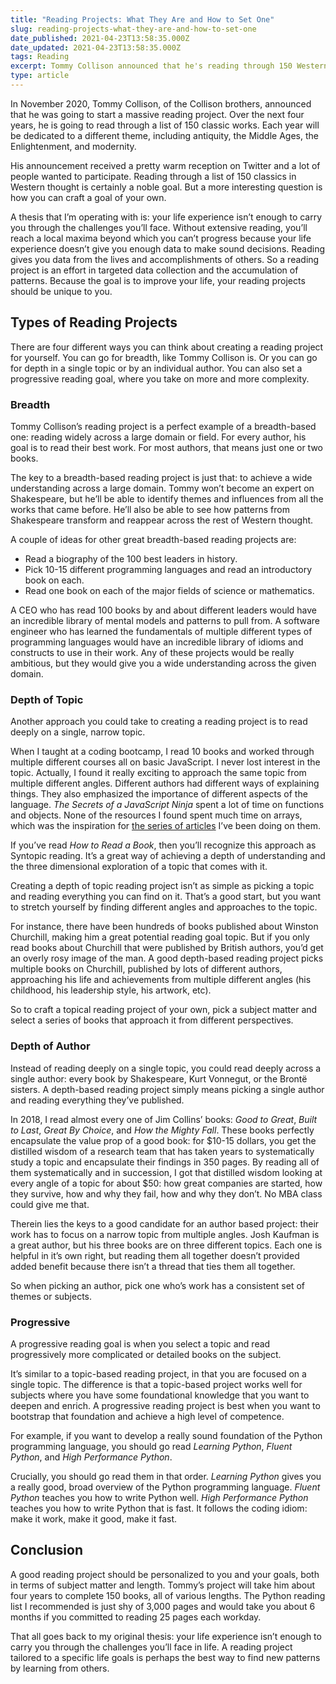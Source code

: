 ```yaml
---
title: "Reading Projects: What They Are and How to Set One"
slug: reading-projects-what-they-are-and-how-to-set-one
date_published: 2021-04-23T13:58:35.000Z
date_updated: 2021-04-23T13:58:35.000Z
tags: Reading
excerpt: Tommy Collison announced that he's reading through 150 Western classics over the next four years. What are reading projects and how can they help you achieve your goals?
type: article
---
```


In November 2020, Tommy Collison, of the Collison brothers, announced that he was going to start a massive reading project. Over the next four years, he is going to read through a list of 150 classic works. Each year will be dedicated to a different theme, including antiquity, the Middle Ages, the Enlightenment, and modernity.

His announcement received a pretty warm reception on Twitter and a lot of people wanted to participate. Reading through a list of 150 classics in Western thought is certainly a noble goal. But a more interesting question is how you can craft a goal of your own.

A thesis that I’m operating with is: your life experience isn’t enough to carry you through the challenges you’ll face. Without extensive reading, you’ll reach a local maxima beyond which you can’t progress because your life experience doesn’t give you enough data to make sound decisions. Reading gives you data from the lives and accomplishments of others. So a reading project is an effort in targeted data collection and the accumulation of patterns. Because the goal is to improve your life, your reading projects should be unique to you.

## Types of Reading Projects

There are four different ways you can think about creating a reading project for yourself. You can go for breadth, like Tommy Collison is. Or you can go for depth in a single topic or by an individual author. You can also set a progressive reading goal, where you take on more and more complexity.

### Breadth

Tommy Collison’s reading project is a perfect example of a breadth-based one: reading widely across a large domain or field. For every author, his goal is to read their best work. For most authors, that means just one or two books.

The key to a breadth-based reading project is just that: to achieve a wide understanding across a large domain. Tommy won’t become an expert on Shakespeare, but he’ll be able to identify themes and influences from all the works that came before. He’ll also be able to see how patterns from Shakespeare transform and reappear across the rest of Western thought.

A couple of ideas for other great breadth-based reading projects are:

- Read a biography of the 100 best leaders in history.
- Pick 10-15 different programming languages and read an introductory book on each.
- Read one book on each of the major fields of science or mathematics.

A CEO who has read 100 books by and about different leaders would have an incredible library of mental models and patterns to pull from. A software engineer who has learned the fundamentals of multiple different types of programming languages would have an incredible library of idioms and constructs to use in their work. Any of these projects would be really ambitious, but they would give you a wide understanding across the given domain.

### Depth of Topic

Another approach you could take to creating a reading project is to read deeply on a single, narrow topic.

When I taught at a coding bootcamp, I read 10 books and worked through multiple different courses all on basic JavaScript. I never lost interest in the topic. Actually, I found it really exciting to approach the same topic from multiple different angles. Different authors had different ways of explaining things. They also emphasized the importance of different aspects of the language. *The Secrets of a JavaScript Ninja* spent a lot of time on functions and objects. None of the resources I found spent much time on arrays, which was the inspiration for [the series of articles](https://zkf.io/tag/javascript/) I’ve been doing on them.

If you’ve read *How to Read a Book*, then you’ll recognize this approach as Syntopic reading. It’s a great way of achieving a depth of understanding and the three dimensional exploration of a topic that comes with it.

Creating a depth of topic reading project isn’t as simple as picking a topic and reading everything you can find on it. That’s a good start, but you want to stretch yourself by finding different angles and approaches to the topic.

For instance, there have been hundreds of books published about Winston Churchill, making him a great potential reading goal topic. But if you only read books about Churchill that were published by British authors, you’d get an overly rosy image of the man. A good depth-based reading project picks multiple books on Churchill, published by lots of different authors, approaching his life and achievements from multiple different angles (his childhood, his leadership style, his artwork, etc).

So to craft a topical reading project of your own, pick a subject matter and select a series of books that approach it from different perspectives.

### Depth of Author

Instead of reading deeply on a single topic, you could read deeply across a single author: every book by Shakespeare, Kurt Vonnegut, or the Brontë sisters. A depth-based reading project simply means picking a single author and reading everything they’ve published.

In 2018, I read almost every one of Jim Collins’ books: *Good to Great*, *Built to Last*, *Great By Choice*, and *How the Mighty Fall*. These books perfectly encapsulate the value prop of a good book: for $10-15 dollars, you get the distilled wisdom of a research team that has taken years to systematically study a topic and encapsulate their findings in 350 pages. By reading all of them systematically and in succession, I got that distilled wisdom looking at every angle of a topic for about $50: how great companies are started, how they survive, how and why they fail, how and why they don’t. No MBA class could give me that.

Therein lies the keys to a good candidate for an author based project: their work has to focus on a narrow topic from multiple angles. Josh Kaufman is a great author, but his three books are on three different topics. Each one is helpful in it’s own right, but reading them all together doesn’t provided added benefit because there isn’t a thread that ties them all together.

So when picking an author, pick one who’s work has a consistent set of themes or subjects.

### Progressive

A progressive reading goal is when you select a topic and read progressively more complicated or detailed books on the subject.

It’s similar to a topic-based reading project, in that you are focused on a single topic. The difference is that a topic-based project works well for subjects where you have some foundational knowledge that you want to deepen and enrich. A progressive reading project is best when you want to bootstrap that foundation and achieve a high level of competence.

For example, if you want to develop a really sound foundation of the Python programming language, you should go read *Learning Python*, *Fluent Python*, and *High Performance Python*.

Crucially, you should go read them in that order. *Learning Python* gives you a really good, broad overview of the Python programming language. *Fluent Python* teaches you how to write Python well. *High Performance Python* teaches you how to write Python that is fast. It follows the coding idiom: make it work, make it good, make it fast.

## Conclusion

A good reading project should be personalized to you and your goals, both in terms of subject matter and length. Tommy’s project will take him about four years to complete 150 books, all of various lengths. The Python reading list I recommended is just shy of 3,000 pages and would take you about 6 months if you committed to reading 25 pages each workday.

That all goes back to my original thesis: your life experience isn’t enough to carry you through the challenges you’ll face in life. A reading project tailored to a specific life goals is perhaps the best way to find new patterns by learning from others.
